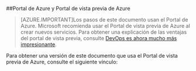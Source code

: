 ##Portal de Azure y Portal de vista previa de Azure

> [AZURE.IMPORTANT]Los pasos de este documento usan el Portal de Azure. Microsoft recomienda usar el Portal de vista previa de Azure al crear nuevos servicios. Para obtener una explicación de las ventajas del portal de vista previa, consulte [DevOps es ahora mucho más impresionante](http://azure.microsoft.com/overview/preview-portal/).

Para obtener una versión de este documento que usa el Portal de vista previa de Azure, consulte el siguiente vínculo:

<!---HONumber=August15_HO8-->